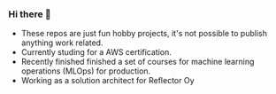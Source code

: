 ### Hi there 👋

-  These repos are just fun hobby projects, it's not possible to publish anything work related.
-  Currently studing for a AWS certification.
-  Recently finished finished a set of courses for machine learning operations (MLOps) for production.
-  Working as a solution architect for Reflector Oy
